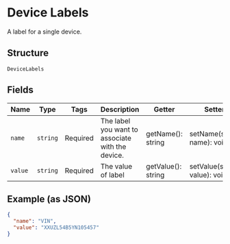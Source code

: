 
# Device Labels

A label for a single device.

## Structure

`DeviceLabels`

## Fields

| Name | Type | Tags | Description | Getter | Setter |
|  --- | --- | --- | --- | --- | --- |
| `name` | `string` | Required | The label you want to associate with the device. | getName(): string | setName(string name): void |
| `value` | `string` | Required | The value of label | getValue(): string | setValue(string value): void |

## Example (as JSON)

```json
{
  "name": "VIN",
  "value": "XXUZL54B5YN105457"
}
```

